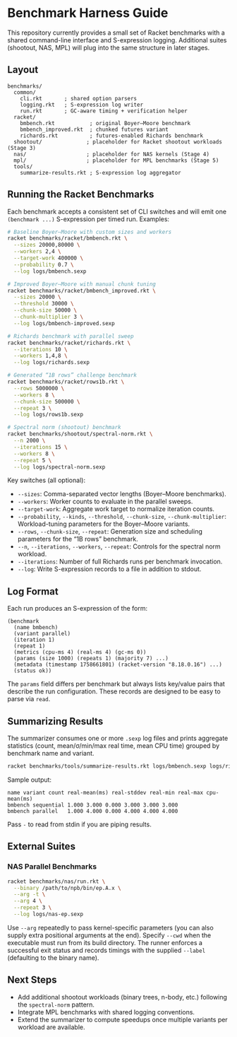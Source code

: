 # Benchmark Harness Guide

This repository currently provides a small set of Racket benchmarks with a shared command-line interface and S-expression logging. Additional suites (shootout, NAS, MPL) will plug into the same structure in later stages.

## Layout

```
benchmarks/
  common/
    cli.rkt       ; shared option parsers
    logging.rkt   ; S-expression log writer
    run.rkt       ; GC-aware timing + verification helper
  racket/
    bmbench.rkt           ; original Boyer–Moore benchmark
    bmbench_improved.rkt  ; chunked futures variant
    richards.rkt          ; futures-enabled Richards benchmark
  shootout/              ; placeholder for Racket shootout workloads (Stage 3)
  nas/                   ; placeholder for NAS kernels (Stage 4)
  mpl/                   ; placeholder for MPL benchmarks (Stage 5)
  tools/
    summarize-results.rkt ; S-expression log aggregator
```

## Running the Racket Benchmarks

Each benchmark accepts a consistent set of CLI switches and will emit one `(benchmark ...)` S-expression per timed run. Examples:

```bash
# Baseline Boyer–Moore with custom sizes and workers
racket benchmarks/racket/bmbench.rkt \
  --sizes 20000,80000 \
  --workers 2,4 \
  --target-work 400000 \
  --probability 0.7 \
  --log logs/bmbench.sexp

# Improved Boyer–Moore with manual chunk tuning
racket benchmarks/racket/bmbench_improved.rkt \
  --sizes 20000 \
  --threshold 30000 \
  --chunk-size 50000 \
  --chunk-multiplier 3 \
  --log logs/bmbench-improved.sexp

# Richards benchmark with parallel sweep
racket benchmarks/racket/richards.rkt \
  --iterations 10 \
  --workers 1,4,8 \
  --log logs/richards.sexp

# Generated “1B rows” challenge benchmark
racket benchmarks/racket/rows1b.rkt \
  --rows 5000000 \
  --workers 8 \
  --chunk-size 500000 \
  --repeat 3 \
  --log logs/rows1b.sexp

# Spectral norm (shootout) benchmark
racket benchmarks/shootout/spectral-norm.rkt \
  --n 2000 \
  --iterations 15 \
  --workers 8 \
  --repeat 5 \
  --log logs/spectral-norm.sexp

```

Key switches (all optional):

- `--sizes`: Comma-separated vector lengths (Boyer–Moore benchmarks).
- `--workers`: Worker counts to evaluate in the parallel sweeps.
- `--target-work`: Aggregate work target to normalize iteration counts.
- `--probability`, `--kinds`, `--threshold`, `--chunk-size`, `--chunk-multiplier`: Workload-tuning parameters for the Boyer–Moore variants.
- `--rows`, `--chunk-size`, `--repeat`: Generation size and scheduling parameters for the “1B rows” benchmark.
- `--n`, `--iterations`, `--workers`, `--repeat`: Controls for the spectral norm workload.
- `--iterations`: Number of full Richards runs per benchmark invocation.
- `--log`: Write S-expression records to a file in addition to stdout.

## Log Format

Each run produces an S-expression of the form:

```
(benchmark
  (name bmbench)
  (variant parallel)
  (iteration 1)
  (repeat 1)
  (metrics (cpu-ms 4) (real-ms 4) (gc-ms 0))
  (params (size 1000) (repeats 1) (majority 7) ...)
  (metadata (timestamp 1758661801) (racket-version "8.18.0.16") ...)
  (status ok))
```

The `params` field differs per benchmark but always lists key/value pairs that describe the run configuration. These records are designed to be easy to parse via `read`.

## Summarizing Results

The summarizer consumes one or more `.sexp` log files and prints aggregate statistics (count, mean/σ/min/max real time, mean CPU time) grouped by benchmark name and variant.

```bash
racket benchmarks/tools/summarize-results.rkt logs/bmbench.sexp logs/richards.sexp
```

Sample output:

```
name variant count real-mean(ms) real-stddev real-min real-max cpu-mean(ms)
bmbench sequential 1.000 3.000 0.000 3.000 3.000 3.000
bmbench parallel   1.000 4.000 0.000 4.000 4.000 4.000
```

Pass `-` to read from stdin if you are piping results.

## External Suites

### NAS Parallel Benchmarks

```bash
racket benchmarks/nas/run.rkt \
  --binary /path/to/npb/bin/ep.A.x \
  --arg -t \
  --arg 4 \
  --repeat 3 \
  --log logs/nas-ep.sexp
```

Use `--arg` repeatedly to pass kernel-specific parameters (you can also supply extra positional arguments at the end). Specify `--cwd` when the executable must run from its build directory. The runner enforces a successful exit status and records timings with the supplied `--label` (defaulting to the binary name).

## Next Steps

- Add additional shootout workloads (binary trees, n-body, etc.) following the `spectral-norm` pattern.
- Integrate MPL benchmarks with shared logging conventions.
- Extend the summarizer to compute speedups once multiple variants per workload are available.
